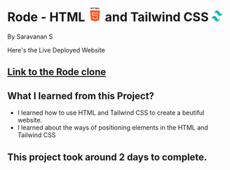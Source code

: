 # Rode - HTML ![html-5](./assets/html-5.png) and Tailwind CSS <img src="./assets/tailwind-css-logo.png" width=25 height=25> 

By Saravanan S


Here's the Live Deployed Website

## [Link to the Rode clone](https://proj-rode-clone.netlify.app/) 

<!-- ![Completed Website](./1.png) -->

## What I learned from this Project?
- I learned how to use HTML and Tailwind CSS to create a beutiful website.
- I learned about the ways of positioning elements in the HTML and Tailwind CSS

## This project took around 2 days to complete.